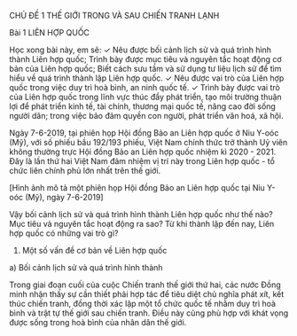 CHỦ ĐỀ 1 THẾ GIỚI TRONG VÀ SAU CHIẾN TRANH LẠNH

Bài 1 LIÊN HỢP QUỐC

Học xong bài này, em sẽ:
✓ Nêu được bối cảnh lịch sử và quá trình hình thành Liên hợp quốc; Trình bày được mục tiêu và nguyên tắc hoạt động cơ bản của Liên hợp quốc; Biết cách sưu tầm và sử dụng tư liệu lịch sử để tìm hiểu về quá trình thành lập Liên hợp quốc.
✓ Nêu được vai trò của Liên hợp quốc trong việc duy trì hoà bình, an ninh quốc tế.
✓ Trình bày được vai trò của Liên hợp quốc trong lĩnh vực thúc đẩy phát triển, tạo môi trường thuận lợi để phát triển kinh tế, tài chính, thương mại quốc tế, nâng cao đời sống người dân; trong việc bảo đảm quyền con người, phát triển văn hoá, xã hội.

Ngày 7-6-2019, tại phiên họp Hội đồng Bảo an Liên hợp quốc ở Niu Y-oóc (Mỹ), với số phiếu bầu 192/193 phiếu, Việt Nam chính thức trở thành Uỷ viên không thường trực Hội đồng Bảo an Liên hợp quốc nhiệm kì 2020 - 2021. Đây là lần thứ hai Việt Nam đảm nhiệm vị trí này trong Liên hợp quốc - tổ chức liên chính phủ lớn nhất trên thế giới.

[Hình ảnh mô tả một phiên họp Hội đồng Bảo an Liên hợp quốc tại Niu Y-oóc (Mỹ), ngày 7-6-2019]

Vậy bối cảnh lịch sử và quá trình hình thành Liên hợp quốc như thế nào? Mục tiêu và nguyên tắc hoạt động ra sao? Từ khi thành lập đến nay, Liên hợp quốc có những vai trò gì?

1. Một số vấn đề cơ bản về Liên hợp quốc

a) Bối cảnh lịch sử và quá trình hình thành

Trong giai đoạn cuối của cuộc Chiến tranh thế giới thứ hai, các nước Đồng minh nhận thấy sự cần thiết phải hợp tác để tiêu diệt chủ nghĩa phát xít, kết thúc chiến tranh, đồng thời xác lập một tổ chức quốc tế nhằm duy trì hoà bình và trật tự thế giới sau chiến tranh. Điều này cũng phù hợp với khát vọng được sống trong hoà bình của nhân dân thế giới.